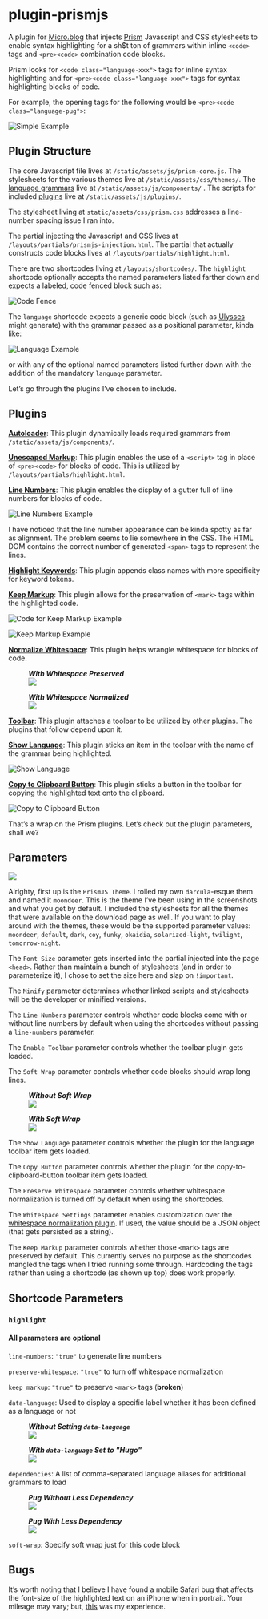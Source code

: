 # plugin-prismjs

A plugin for [Micro.blog](https://micro.blog "Micro.blog") that injects [Prism](https://prismjs.com/ "Prism") Javascript and CSS stylesheets to enable syntax highlighting for a sh$t ton of grammars within inline `<code>` tags and `<pre><code>` combination code blocks.

Prism looks for `<code class="language-xxx">` tags for inline syntax highlighting and for `<pre><code class="language-xxx">` tags for syntax highlighting blocks of code.

For example, the opening tags for the following would be `<pre><code class="language-pug">`:

![Simple Example](https://raw.githubusercontent.com/moonbuck/plugin-prismjs/main/images/no_line_numbers.jpeg)

## Plugin Structure

The core Javascript file lives at `/static/assets/js/prism-core.js`. The stylesheets for the various themes live at `/static/assets/css/themes/`. The [language grammars](https://prismjs.com/#supported-languages "Supported Languages") live at `/static/assets/js/components/` .  The scripts for included [plugins](https://prismjs.com/#plugins "Plugins") live at `/static/assets/js/plugins/`.

The stylesheet living at `static/assets/css/prism.css` addresses a line-number spacing issue I ran into.

The partial injecting the Javascript and CSS lives at `/layouts/partials/prismjs-injection.html`. The partial that actually constructs code blocks lives at `/layouts/partials/highlight.html`.

There are two shortcodes living at `/layouts/shortcodes/`. The `highlight` shortcode optionally accepts the named parameters listed farther down and expects a labeled, code fenced block such as:

![Code Fence](https://raw.githubusercontent.com/moonbuck/plugin-prismjs/main/images/code_fence.jpeg)

The `language` shortcode expects a generic code block (such as [Ulysses](https://ulysses.app "Ulysses") might generate) with the grammar passed as a positional parameter, kinda like:

 ![Language Example](https://raw.githubusercontent.com/moonbuck/plugin-prismjs/main/images/language_example.jpeg)
 
or with any of the optional named parameters listed further down with the addition of the mandatory `language` parameter.

Let’s go through the plugins I’ve chosen to include.

## Plugins

**[Autoloader](https://prismjs.com/plugins/autoloader/ "Autoloader")**: This plugin dynamically loads required grammars from `/static/assets/js/components/`.

**[Unescaped Markup](https://prismjs.com/plugins/unescaped-markup/ "Unescaped Markup")**: This plugin enables the use of a `<script>` tag in place of `<pre><code>` for blocks of code. This is utilized by `/layouts/partials/highlight.html`.

**[Line Numbers](https://prismjs.com/plugins/line-numbers/ "Line Numbers")**: This plugin enables the display of a gutter full of line numbers for blocks of code.

![Line Numbers Example](https://raw.githubusercontent.com/moonbuck/plugin-prismjs/main/images/line_numbers_normalized_whitespace.jpeg)

I have noticed that the line number appearance can be kinda spotty as far as alignment. The problem seems to lie somewhere in the CSS. The HTML DOM contains the correct number of generated `<span>` tags to represent the lines.

**[Highlight Keywords](https://prismjs.com/plugins/highlight-keywords/ "Highlight Keywords")**: This plugin appends class names with more specificity for keyword tokens.

**[Keep Markup](https://prismjs.com/plugins/keep-markup/ "Keep Markup")**: This plugin allows for the preservation of `<mark>` tags within the highlighted code.

![Code for Keep Markup Example](https://raw.githubusercontent.com/moonbuck/plugin-prismjs/main/images/code_for_keep_markup.jpeg)

![Keep Markup Example](https://raw.githubusercontent.com/moonbuck/plugin-prismjs/main/images/keep_markup.jpeg)

**[Normalize Whitespace](https://prismjs.com/plugins/normalize-whitespace/ "Normalize Whitespace")**: This plugin helps wrangle whitespace for blocks of code.

<figure>
<figcaption><i><b>With Whitespace Preserved</b></i></figcaption>
<img src="https://raw.githubusercontent.com/moonbuck/plugin-prismjs/main/images/line_numbers_preserved_whitespace.jpeg" />
</figure>

<figure>
<figcaption><i><b>With Whitespace Normalized</b></i></figcaption>
<img src="https://raw.githubusercontent.com/moonbuck/plugin-prismjs/main/images/line_numbers_normalized_whitespace.jpeg" />
</figure>

**[Toolbar](https://prismjs.com/plugins/toolbar/ "Toolbar")**: This plugin attaches a toolbar to be utilized by other plugins. The plugins that follow depend upon it.

**[Show Language](https://prismjs.com/plugins/show-language/ "Show Language")**: This plugin sticks an item in the toolbar with the name of the grammar being highlighted.

![Show Language](https://raw.githubusercontent.com/moonbuck/plugin-prismjs/main/images/show_language.jpeg)

**[Copy to Clipboard Button](https://prismjs.com/plugins/copy-to-clipboard/ "Copy to Clipboard Button")**: This plugin sticks a button in the toolbar for copying the highlighted text onto the clipboard.

![Copy to Clipboard Button](https://raw.githubusercontent.com/moonbuck/plugin-prismjs/main/images/copy_to_clipboard_button.jpeg)

That’s a wrap on the Prism plugins. Let’s check out the plugin parameters, shall we?

## Parameters

![](https://raw.githubusercontent.com/moonbuck/plugin-prismjs/main/images/plugin_parameters.jpeg)

Alrighty, first up is the `PrismJS Theme`. I rolled my own `darcula`-esque them and named it `moondeer`. This is the theme I’ve been using in the screenshots and what you get by default. I included the stylesheets for all the themes that were available on the download page as well. If you want to play around with the themes, these would be the supported parameter values: `moondeer`, `default`, `dark`, `coy`, `funky`, `okaidia`, `solarized-light`, `twilight`, `tomorrow-night`.

The `Font Size` parameter gets inserted into the partial injected into the page `<head>`. Rather than maintain a bunch of stylesheets (and in order to parameterize it), I chose to set the size here and slap on `!important`.

The `Minify` parameter determines whether linked scripts and stylesheets will be the developer or minified versions.

The `Line Numbers` parameter controls whether code blocks come with or without line numbers by default when using the shortcodes without passing a `line-numbers` parameter.

The `Enable Toolbar` parameter controls whether the toolbar plugin gets loaded.

The `Soft Wrap` parameter controls whether code blocks should wrap long lines.

<figure>
<figcaption><i><b>Without Soft Wrap</b></i></figcaption>
<img src="https://raw.githubusercontent.com/moonbuck/plugin-prismjs/main/images/no_wrap.jpeg" />
</figure>

<figure>
<figcaption><i><b>With Soft Wrap</b></i></figcaption>
<img src="https://raw.githubusercontent.com/moonbuck/plugin-prismjs/main/images/soft_wrap.jpeg" />
</figure>

The `Show Language` parameter controls whether the plugin for the language toolbar item gets loaded.

The `Copy Button` parameter controls whether the plugin for the copy-to-clipboard-button toolbar item gets loaded.

The `Preserve Whitespace` parameter controls whether whitespace normalization is turned off by default when using the shortcodes.

The `Whitespace Settings` parameter enables customization over the [whitespace normalization plugin](https://prismjs.com/plugins/normalize-whitespace/ "Normalize Whitespace"). If used, the value should be a JSON object (that gets persisted as a string).

The `Keep Markup` parameter controls whether those `<mark>` tags are preserved by default. This currently serves no purpose as the shortcodes mangled the tags when I tried running some through. Hardcoding the tags rather than using a shortcode (as shown up top) does work properly.

## Shortcode Parameters

### `highlight`
#### All parameters are optional

`line-numbers`: `"true"` to generate line numbers

`preserve-whitespace`: `"true"` to turn off whitespace normalization

`keep_markup`: `"true"` to preserve `<mark>` tags (**broken**)

`data-language`:  Used to display a specific label whether it has been defined as a language or not

<figure>
<figcaption><i><b>Without Setting <code>data-language</code></b></i></figcaption>
<img src="https://raw.githubusercontent.com/moonbuck/plugin-prismjs/main/images/without_data_language.jpeg" />
</figure>

<figure>
<figcaption><i><b>With <code>data-language</code> Set to "Hugo"</b></i></figcaption>
<img src="https://raw.githubusercontent.com/moonbuck/plugin-prismjs/main/images/with_data_language.jpeg" />
</figure>

`dependencies`: A list of comma-separated language aliases for additional grammars to load

<figure>
<figcaption><i><b>Pug Without Less Dependency</b></i></figcaption>
<img src="https://raw.githubusercontent.com/moonbuck/plugin-prismjs/main/images/without_dependency.jpeg" />
</figure>

<figure>
<figcaption><i><b>Pug With Less Dependency</b></i></figcaption>
<img src="https://raw.githubusercontent.com/moonbuck/plugin-prismjs/main/images/with_dependency.jpeg" />
</figure>

`soft-wrap`: Specify soft wrap just for this code block

## Bugs
It’s worth noting that I believe I have found a mobile Safari bug that affects the font-size of the highlighted text on an iPhone when in portrait. Your mileage may vary; but, [this](https://moondeer.blog/2021/10/30/okay-fk-it.html "iPhone Portrait Bug") was my experience.